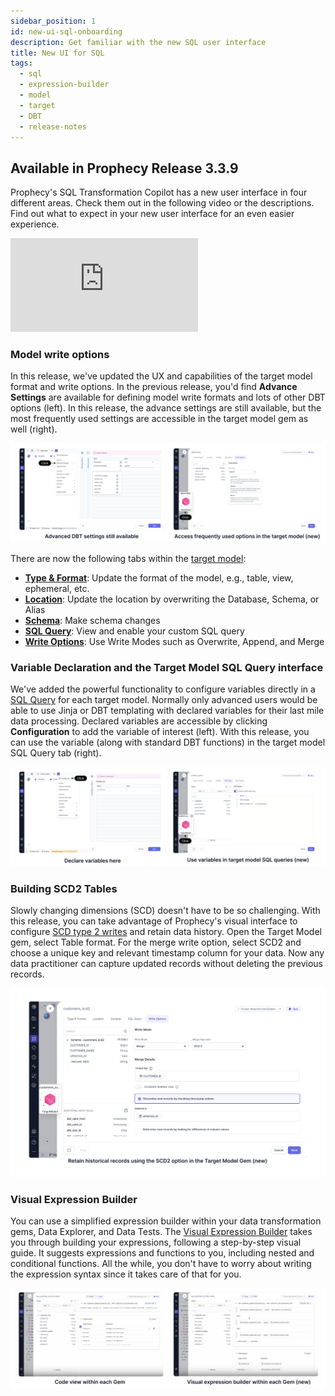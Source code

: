 ```yaml
---
sidebar_position: 1
id: new-ui-sql-onboarding
description: Get familiar with the new SQL user interface
title: New UI for SQL
tags:
  - sql
  - expression-builder
  - model
  - target
  - DBT
  - release-notes
---
```


## Available in Prophecy Release 3.3.9

Prophecy's SQL Transformation Copilot has a new user interface in four different areas. Check them out in the following video or the descriptions. Find out what to expect in your new user interface for an even easier experience.

<div style={{position: 'relative', 'padding-bottom': '56.25%', height: 0}}>
   <iframe src="https://www.loom.com/embed/3b181d2e60ad4e3094c0a8bb36f8a601?sid=d8385d0b-b309-4e72-b5ed-a49ade2ee492" frameborder="0" webkitallowfullscreen mozallowfullscreen allowfullscreen
      style={{position: 'absolute', top: 0, left: 0, width: '100%', height: '100%'}}></iframe>
</div>

### Model write options

In this release, we've updated the UX and capabilities of the target model format and write options. In the previous release, you'd find **Advance Settings** are available for defining model write formats and lots of other DBT options (left). In this release, the advance settings are still available, but the most frequently used settings are accessible in the target model gem as well (right).

![ModelWrites](./img/target-model.png)

There are now the following tabs within the [target model](/docs/SQL/gems/target-models/target-models.md):

- **[Type & Format](/docs/SQL/gems/target-models/type-and-format.md)**: Update the format of the model, e.g., table, view, ephemeral, etc.
- **[Location](/docs/SQL/gems/target-models/location.md)**: Update the location by overwriting the Database, Schema, or Alias
- **[Schema](/docs/SQL/gems/target-models/schema.md)**: Make schema changes
- **[SQL Query](/docs/SQL/gems/target-models/sql-query.md)**: View and enable your custom SQL query
- **[Write Options](/docs/SQL/gems/target-models/write-options.md)**: Use Write Modes such as Overwrite, Append, and Merge

### Variable Declaration and the Target Model SQL Query interface

We've added the powerful functionality to configure variables directly in a [SQL Query](/docs/SQL/gems/target-models/sql-query.md) for each target model. Normally only advanced users would be able to use Jinja or DBT templating with declared variables for their last mile data processing. Declared variables are accessible by clicking **Configuration** to add the variable of interest (left). With this release, you can use the variable (along with standard DBT functions) in the target model SQL Query tab (right).

![DelcarVars](./img/declare-vars.png)

### Building SCD2 Tables

Slowly changing dimensions (SCD) doesn't have to be so challenging. With this release, you can take advantage of Prophecy's visual interface to configure [SCD type 2 writes](/SQL/gems/target-models/write-options#scd-2) and retain data history. Open the Target Model gem, select Table format. For the merge write option, select SCD2 and choose a unique key and relevant timestamp column for your data. Now any data practitioner can capture updated records without deleting the previous records.

![SCD2](./img/scd2.png)

### Visual Expression Builder

You can use a simplified expression builder within your data transformation gems, Data Explorer, and Data Tests. The [Visual Expression Builder](/docs/SQL/visual-expression-builder/visual-expression-builder.md) takes you through building your expressions, following a step-by-step visual guide. It suggests expressions and functions to you, including nested and conditional functions. All the while, you don't have to worry about writing the expression syntax since it takes care of that for you.

![expressionBuilder](./img/expression-builder.png)
